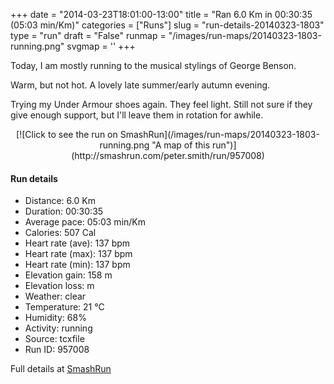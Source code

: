 +++
date = "2014-03-23T18:01:00-13:00"
title = "Ran 6.0 Km in 00:30:35 (05:03 min/Km)"
categories = ["Runs"]
slug = "run-details-20140323-1803"
type = "run"
draft = "False"
runmap = "/images/run-maps/20140323-1803-running.png"
svgmap = '<polyline points="93 48, 99 38, 100 33, 87 30, 69 35, 62 40, 37 60, 25 65, 8 70, 1 66, 1 65, 0 63, 49 32, 52 32, 64 39, 87 30, 99 32, 100 35, 93 48">'
+++

Today, I am mostly running to the musical stylings of George Benson. 

Warm, but not hot. A lovely late summer/early autumn evening. 

Trying my Under Armour shoes again. They feel light. Still not sure if they give enough support, but I'll leave them in rotation for awhile. 



<!--more-->

<center>
[![Click to see the run on SmashRun](/images/run-maps/20140323-1803-running.png "A map of this run")](http://smashrun.com/peter.smith/run/957008)
</center>

#### Run details

* Distance: 6.0 Km
* Duration: 00:30:35
* Average pace: 05:03 min/Km
* Calories: 507 Cal
* Heart rate (ave): 137 bpm
* Heart rate (max): 137 bpm
* Heart rate (min): 137 bpm
* Elevation gain: 158 m
* Elevation loss:  m
* Weather: clear
* Temperature: 21 &deg;C
* Humidity: 68%
* Activity: running
* Source: tcxfile
* Run ID: 957008

Full details at [SmashRun](http://smashrun.com/peter.smith/run/957008)